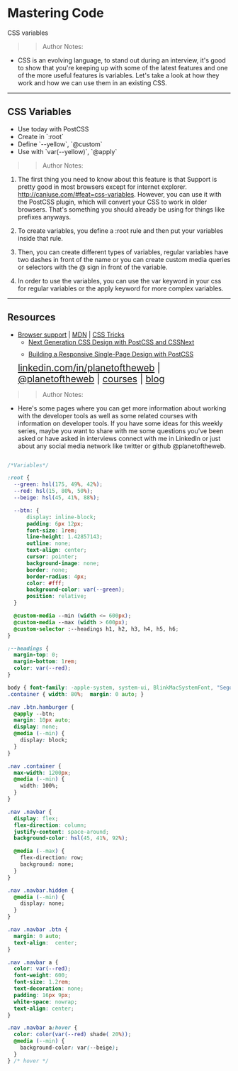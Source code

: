 
<!-- .slide: data-state="title" -->

# Mastering Code
CSS variables

> >Author Notes:
- CSS is an evolving language, to stand out during an interview, it's good to show that you're keeping up with some of the latest features and one of the more useful features is variables. Let's take a look at how they work and how we can use them in an existing CSS.

---

## CSS Variables

<ul>
  <li class="fragment">Use today with PostCSS</li>
  <li class="fragment">Create in `:root`</li>
  <li class="fragment">Define `--yellow`, `@custom`</li>
  <li class="fragment">Use with `var(--yellow)`, `@apply`</li>
</ul>

> >Author Notes:

1. The first thing you need to know about this feature is that Support is pretty good in most browsers except for internet explorer. http://caniuse.com/#feat=css-variables. However, you can use it with the PostCSS plugin, which will convert your CSS to work in older browsers. That's something you should already be using for things like prefixes anyways.

2. To create variables, you define a :root rule and then put your variables inside that rule.

3. Then, you can create different types of variables, regular variables have two dashes in front of the name or you can create custom media queries or selectors with the @ sign in front of the variable.

4. In order to use the variables, you can use the var keyword in your css for regular variables or the apply keyword for more complex variables.

---
## Resources
<ul>
  <li><a href="http://caniuse.com/#feat=css-variables">Browser support</a> | <a href="https://developer.mozilla.org/en-US/docs/Web/CSS/Using_CSS_variables">MDN</a> | <a href="https://css-tricks.com/making-custom-properties-css-variables-dynamic/">CSS Tricks</a></li>
  <li style="list-style: none;">
    <ul>
      <li style="margin-bottom: 10px"><a href="https://www.linkedin.com/learning/next-generation-css-design-with-postcss-and-cssnext">Next Generation CSS Design with PostCSS and CSSNext</a></li>
      <li style="margin-bottom: 10px"><a href="https://www.linkedin.com/learning/building-a-responsive-single-page-design-with-postcss">Building a Responsive Single-Page Design with PostCSS</a></li>
    </ul>
  <li style="list-style: none; font-size: 1.3rem;"><a href="hhttps://www.linkedin.com/in/planetoftheweb">linkedin.com/in/planetoftheweb</a> | <a href="https://www.twitter.com/planetoftheweb">@planetoftheweb</a> | <a href="https://www.linkedin.com/learning/instructors/ray-villalobos">courses</a> | <a href="https://raybo.org">blog</a></li>
</ul>

>> Author Notes:
- Here's some pages where you can get more information about working with the developer tools as well as some related courses with information on developer tools. If you have some ideas for this weekly series, maybe you want to share with me some questions you've been asked or have asked in interviews connect with me in LinkedIn or just about any social media network like twitter or github @planetoftheweb.


```postcss/styles.css

/*Variables*/

:root {
  --green: hsl(175, 49%, 42%);
  --red: hsl(15, 80%, 50%);
  --beige: hsl(45, 41%, 88%);

  --btn: {
      display: inline-block;
      padding: 6px 12px;
      font-size: 1rem;
      line-height: 1.42857143;
      outline: none;
      text-align: center;
      cursor: pointer;
      background-image: none;
      border: none;
      border-radius: 4px;
      color: #fff;
      background-color: var(--green);
      position: relative;
  }

  @custom-media --min (width <= 600px);
  @custom-media --max (width > 600px);
  @custom-selector :--headings h1, h2, h3, h4, h5, h6;
}

:--headings {
  margin-top: 0;
  margin-bottom: 1rem;
  color: var(--red);
}

body { font-family: -apple-system, system-ui, BlinkMacSystemFont, "Segoe UI", Roboto, "Helvetica Neue", Arial, sans-serif; font-size: 1.5rem; margin: 0; padding: 0; }
.container { width: 80%;  margin: 0 auto; }

.nav .btn.hamburger {
  @apply --btn;
  margin: 10px auto;
  display: none;
  @media (--min) {
    display: block;
  }
}

.nav .container {
  max-width: 1200px;
  @media (--min) {
    width: 100%;
  }
}

.nav .navbar {
  display: flex;
  flex-direction: column;
  justify-content: space-around;
  background-color: hsl(45, 41%, 92%);

  @media (--max) {
    flex-direction: row;
    background: none;
  }
}

.nav .navbar.hidden {
  @media (--min) {
    display: none;
  }
}

.nav .navbar .btn {
  margin: 0 auto;
  text-align:  center;
}

.nav .navbar a {
  color: var(--red);
  font-weight: 600;
  font-size: 1.2rem;
  text-decoration: none;
  padding: 16px 9px;
  white-space: nowrap;
  text-align: center;
}

.nav .navbar a:hover {
  color: color(var(--red) shade( 20%));
  @media (--min) {
    background-color: var(--beige);
  }
} /* hover */
```
